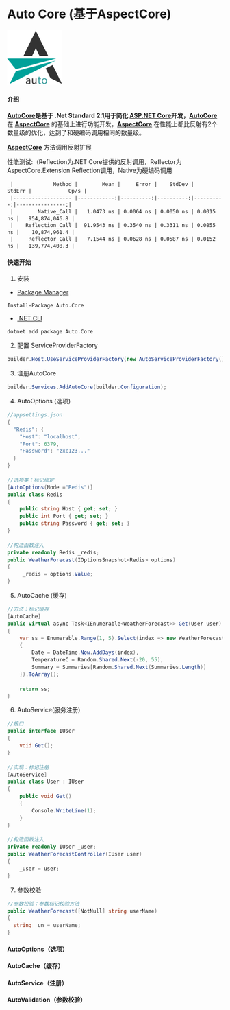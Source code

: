 # Auto Core   (基于AspectCore)

![logo.png](https://github.com/zhangxianchengvip/auto/blob/main/logo/logo.png?raw=true)

#### 介绍
**[AutoCore](https://github.com/zhangxianchengvip/auto)**是基于 .Net Standard 2.1用于简化 [ASP.NET Core](https://learn.microsoft.com/zh-cn/aspnet/core/getting-started/?view=aspnetcore-6.0&tabs=windows)开发，**[AutoCore](https://github.com/zhangxianchengvip/auto)** 在 **[AspectCore](https://github.com/dotnetcore/AspectCore-Framework/blob/master/docs/reflection-extensions.md)** 的基础上进行功能开发，**[AspectCore](https://github.com/dotnetcore/AspectCore-Framework/blob/master/docs/reflection-extensions.md)** 在性能上都比反射有2个数量级的优化，达到了和硬编码调用相同的数量级。

**[AspectCore](https://github.com/dotnetcore/AspectCore-Framework/blob/master/docs/reflection-extensions.md)** 方法调用反射扩展

性能测试:（Reflection为.NET Core提供的反射调用，Reflector为AspectCore.Extension.Reflection调用，Native为硬编码调用

```
 |             Method |        Mean |     Error |    StdDev |    StdErr |            Op/s |
 |------------------- |------------:|----------:|----------:|----------:|----------------:|
 |        Native_Call |   1.0473 ns | 0.0064 ns | 0.0050 ns | 0.0015 ns |   954,874,046.8 |
 |    Reflection_Call |  91.9543 ns | 0.3540 ns | 0.3311 ns | 0.0855 ns |    10,874,961.4 |
 |     Reflector_Call |   7.1544 ns | 0.0628 ns | 0.0587 ns | 0.0152 ns |   139,774,408.3 |
```

#### 快速开始

1. 安装

- [Package Manager](https://www.nuget.org/packages/Auto.Core)

```
Install-Package Auto.Core
```

- [.NET CLI](https://www.nuget.org/packages/Auto.Core)

```
dotnet add package Auto.Core
```

2. 配置 ServiceProviderFactory

```c#
builder.Host.UseServiceProviderFactory(new AutoServiceProviderFactory());
```

3. 注册AutoCore

```c#
builder.Services.AddAutoCore(builder.Configuration);
```

4. AutoOptions (选项)

```C#
//appsettings.json
{
  "Redis": {
    "Host": "localhost",
    "Port": 6379,
    "Password": "zxc123..."
  }
}

//选项类：标记绑定
[AutoOptions(Node ="Redis")]
public class Redis
{
    public string Host { get; set; }
    public int Port { get; set; }
    public string Password { get; set; }
}

//构造函数注入
private readonly Redis _redis;
public WeatherForecast(IOptionsSnapshot<Redis> options)
{
     _redis = options.Value;
}

```

5. AutoCache (缓存)

```c#
//方法：标记缓存
[AutoCache]
public virtual async Task<IEnumerable<WeatherForecast>> Get(User user)
{
    var ss = Enumerable.Range(1, 5).Select(index => new WeatherForecast
    {
        Date = DateTime.Now.AddDays(index),
        TemperatureC = Random.Shared.Next(-20, 55),
        Summary = Summaries[Random.Shared.Next(Summaries.Length)]
    }).ToArray();

    return ss;
}
```

6. AutoService(服务注册)

```c#
//接口
public interface IUser
{
    void Get();
}

//实现：标记注册
[AutoService]
public class User : IUser
{
    public void Get()
    {
        Console.WriteLine(1);
    }
}

//构造函数注入
private readonly IUser _user;
public WeatherForecastController(IUser user)
{
    _user = user;
}
```

7. 参数校验

```c#
//参数校验：参数标记校验方法
public WeatherForecast([NotNull] string userName)
{
  string  un = userName;
}
```

#### AutoOptions（选项）



#### AutoCache（缓存）



#### AutoService（注册）



#### AutoValidation（参数校验）

